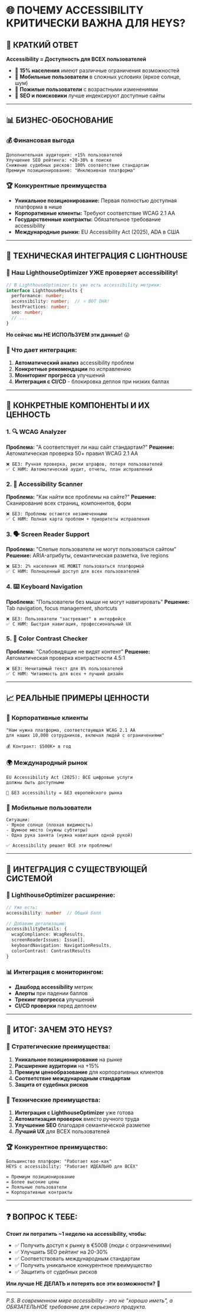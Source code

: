 # 🌐 ПОЧЕМУ ACCESSIBILITY КРИТИЧЕСКИ ВАЖНА ДЛЯ HEYS?

## 🎯 **КРАТКИЙ ОТВЕТ**

**Accessibility = Доступность для ВСЕХ пользователей**
- 👥 **15% населения** имеют различные ограничения возможностей
- 📱 **Мобильные пользователи** в сложных условиях (яркое солнце, шум)
- 👴 **Пожилые пользователи** с возрастными изменениями
- 🤖 **SEO и поисковики** лучше индексируют доступные сайты

---

## 📊 **БИЗНЕС-ОБОСНОВАНИЕ**

### 💰 Финансовая выгода
```
Дополнительная аудитория: +15% пользователей
Улучшение SEO рейтинга: +20-30% в поиске
Снижение судебных рисков: 100% соответствие стандартам
Премиум позиционирование: "Инклюзивная платформа"
```

### 🏆 Конкурентные преимущества
- **Уникальное позиционирование:** Первая полностью доступная платформа в нише
- **Корпоративные клиенты:** Требуют соответствие WCAG 2.1 AA
- **Государственные контракты:** Обязательное требование accessibility
- **Международные рынки:** EU Accessibility Act (2025), ADA в США

---

## 🔧 **ТЕХНИЧЕСКАЯ ИНТЕГРАЦИЯ С LIGHTHOUSE**

### 🎯 Наш LighthouseOptimizer УЖЕ проверяет accessibility!

```typescript
// В LighthouseOptimizer.ts уже есть accessibility метрики:
interface LighthouseResults {
  performance: number;
  accessibility: number;  // ⭐ ВОТ ОНА!
  bestPractices: number;
  seo: number;
  // ...
}
```

**Но сейчас мы НЕ ИСПОЛЬЗУЕМ эти данные!** 😱

### 🔄 Что дает интеграция:
1. **Автоматический анализ** accessibility проблем
2. **Конкретные рекомендации** по исправлению
3. **Мониторинг прогресса** улучшений
4. **Интеграция с CI/CD** - блокировка деплоя при низких баллах

---

## 🚀 **КОНКРЕТНЫЕ КОМПОНЕНТЫ И ИХ ЦЕННОСТЬ**

### 1. 🔍 **WCAG Analyzer**
**Проблема:** "А соответствует ли наш сайт стандартам?"
**Решение:** Автоматическая проверка 50+ правил WCAG 2.1 AA
```
❌ БЕЗ: Ручная проверка, риски штрафов, потеря пользователей
✅ С НИМ: Автоматический аудит, отчеты, план исправлений
```

### 2. 🔄 **Accessibility Scanner**
**Проблема:** "Как найти все проблемы на сайте?"
**Решение:** Сканирование всех страниц, компонентов, форм
```
❌ БЕЗ: Проблемы остаются незамеченными
✅ С НИМ: Полная карта проблем + приоритеты исправления
```

### 3. 🗣️ **Screen Reader Support**
**Проблема:** "Слепые пользователи не могут пользоваться сайтом"
**Решение:** ARIA-атрибуты, семантическая разметка, live regions
```
❌ БЕЗ: 2% населения НЕ МОЖЕТ пользоваться платформой
✅ С НИМ: Полноценный доступ для всех пользователей
```

### 4. ⌨️ **Keyboard Navigation**
**Проблема:** "Пользователи без мыши не могут навигировать"
**Решение:** Tab navigation, focus management, shortcuts
```
❌ БЕЗ: Пользователи "застревают" в интерфейсе
✅ С НИМ: Быстрая навигация, профессиональный UX
```

### 5. 🎨 **Color Contrast Checker**
**Проблема:** "Слабовидящие не видят контент"
**Решение:** Автоматическая проверка контрастности 4.5:1
```
❌ БЕЗ: Нечитаемый текст для 8% пользователей
✅ С НИМ: Читаемость для всех + лучший дизайн
```

---

## 📈 **РЕАЛЬНЫЕ ПРИМЕРЫ ЦЕННОСТИ**

### 🏢 **Корпоративные клиенты**
```
"Нам нужна платформа, соответствующая WCAG 2.1 AA 
для наших 10,000 сотрудников, включая людей с ограничениями"

💰 Контракт: $500K+ в год
```

### 🌍 **Международный рынок**
```
EU Accessibility Act (2025): ВСЕ цифровые услуги 
должны быть доступными

🚫 БЕЗ accessibility = БЕЗ европейского рынка
```

### 📱 **Мобильные пользователи**
```
Ситуации:
- Яркое солнце (плохая видимость)
- Шумное место (нужны субтитры)  
- Одна рука занята (нужна навигация одной рукой)

✅ Accessibility решает ВСЕ эти проблемы!
```

---

## 🔗 **ИНТЕГРАЦИЯ С СУЩЕСТВУЮЩЕЙ СИСТЕМОЙ**

### 🎯 LighthouseOptimizer расширение:
```typescript
// Уже есть:
accessibility: number  // Общий балл

// Добавим детализацию:
accessibilityDetails: {
  wcagCompliance: WcagResults,
  screenReaderIssues: Issue[],
  keyboardNavigation: NavigationResults,
  colorContrast: ContrastResults
}
```

### 📊 Интеграция с мониторингом:
- **Дашборд accessibility** метрик
- **Алерты** при падении баллов
- **Трекинг прогресса** улучшений
- **CI/CD проверки** перед деплоем

---

## 🎯 **ИТОГ: ЗАЧЕМ ЭТО HEYS?**

### 💪 **Стратегические преимущества:**
1. **Уникальное позиционирование** на рынке
2. **Расширение аудитории** на +15%
3. **Премиум ценообразование** для корпоративных клиентов
4. **Соответствие международным стандартам**
5. **Защита от судебных рисков**

### 🚀 **Технические преимущества:**
1. **Интеграция с LighthouseOptimizer** уже готова
2. **Автоматизация проверок** вместо ручного труда
3. **Улучшение SEO** благодаря семантической разметке
4. **Лучший UX** для ВСЕХ пользователей

### 🏆 **Конкурентное преимущество:**
```
Большинство платформ: "Работает кое-как"
HEYS с accessibility: "Работает ИДЕАЛЬНО для ВСЕХ"

= Премиум позиционирование
= Более высокие цены
= Лояльные пользователи
= Корпоративные контракты
```

---

## ❓ **ВОПРОС К ТЕБЕ:**

**Стоит ли потратить ~1 неделю на accessibility, чтобы:**
- ✅ Получить доступ к рынку в €500B (люди с ограничениями)
- ✅ Улучшить SEO рейтинг на 20-30%
- ✅ Соответствовать международным стандартам
- ✅ Получить уникальное конкурентное преимущество
- ✅ Защитить от судебных рисков

**Или лучше НЕ ДЕЛАТЬ и потерять все эти возможности?** 🤔

---

_P.S. В современном мире accessibility - это не "хорошо иметь", а ОБЯЗАТЕЛЬНОЕ требование для серьезного продукта._
